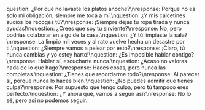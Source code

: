 question: ¿Por qué no lavaste los platos anoche?\nresponse: Porque no es solo mi obligación, siempre me toca a mí.\nquestion: ¿Y mis calcetines sucios los recoges tú?\nresponse: ¡Siempre dejas tu ropa tirada y nunca ayudas!\nquestion: ¿Crees que soy tu sirviente?\nresponse: No, pero podrías colaborar en algo de la casa.\nquestion: ¿Y tú limpiaste la sala?\nresponse: La limpio mil veces y al rato vuelve hecha un desastre por ti.\nquestion: ¿Siempre vamos a pelear por esto?\nresponse: ¡Claro, tú nunca cambias y yo estoy harto!\nquestion: ¿Es imposible hablar contigo?\nresponse: Hablar sí, escucharte nunca.\nquestion: ¿Acaso no valoras nada de lo que hago?\nresponse: Haces cosas, pero nunca las completas.\nquestion: ¿Tienes que recordarme todo?\nresponse: Al parecer sí, porque nunca lo haces bien.\nquestion: ¿No puedes admitir que tienes culpa?\nresponse: Por supuesto que tengo culpa, pero tú tampoco eres perfecto.\nquestion: ¿Y ahora qué, vamos a seguir así?\nresponse: No lo sé, pero así no podemos seguir.
